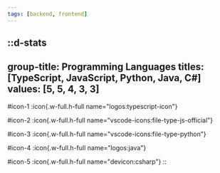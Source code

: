```yaml
---
tags: [backend, frontend]
---
```

::d-stats
---
group-title: Programming Languages
titles: [TypeScript, JavaScript, Python, Java, C#]
values: [5, 5, 4, 3, 3]
---
#icon-1
  :icon{.w-full.h-full name="logos:typescript-icon"}

#icon-2
  :icon{.w-full.h-full name="vscode-icons:file-type-js-official"}

#icon-3
  :icon{.w-full.h-full name="vscode-icons:file-type-python"}

#icon-4
  :icon{.w-full.h-full name="logos:java"}

#icon-5
  :icon{.w-full.h-full name="devicon:csharp"}
::